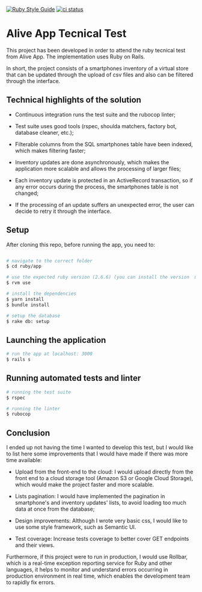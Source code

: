 [![Ruby Style Guide](https://img.shields.io/badge/code_style-rubocop-brightgreen.svg)](https://github.com/rubocop-hq/rubocop) <a href="https://github.com/luciandavila/hiring/actions?query=workflow%3Aci"><img alt="ci status" src="https://github.com/luciandavila/hiring/workflows/ci/badge.svg"></a>

# Alive App Tecnical Test

This project has been developed in order to attend the ruby tecnical test from Alive App. The implementation uses Ruby on Rails. 

In short, the project consists of a smartphones inventory of a virtual store that can be updated through the upload of csv files and also can be filtered through the interface.

## Technical highlights of the solution

* Continuous integration runs the test suite and the rubocop linter;

* Test suite uses good tools (rspec, shoulda matchers, factory bot, database cleaner, etc.);

* Filterable columns from the SQL smartphones table have been indexed, which makes filtering faster;

* Inventory updates are done asynchronously, which makes the application more scalable and allows the processing of larger files;

* Each inventory update is protected in an ActiveRecord transaction, so if any error occurs during the process, the smartphones table is not changed;

* If the processing of an update suffers an unexpected error, the user can decide to retry it through the interface.

## Setup

After cloning this repo, before running the app, you need to:
```bash

# navigate to the correct folder
$ cd ruby/app

# use the expected ruby ​​version (2.6.6) (you can install the version  manually if you want to)
$ rvm use

# install the dependencies
$ yarn install
$ bundle install

# setup the database
$ rake db: setup
```

## Launching the application

``` bash
# run the app at localhost: 3000
$ rails s
```

## Running automated tests and linter

``` bash
# running the test suite
$ rspec

# running the linter
$ rubocop
```

## Conclusion

I ended up not having the time I wanted to develop this test, but I would like to list here some improvements that I would have made if there was more time available:

* Upload from the front-end to the cloud: I would upload directly from the front end to a cloud storage tool (Amazon S3 or Google Cloud Storage), which would make the project faster and more scalable.

* Lists pagination: I would have implemented the pagination in smartphone's and inventory updates' lists, to avoid loading too much data at once from the database;

* Design improvements: Although I wrote very basic css, I would like to use some style framework, such as Semantic UI.

* Test coverage: Increase tests coverage to better cover GET endpoints and their views.

Furthermore, if this project were to run in production, I would use Rollbar, which is a real-time exception reporting service for Ruby and other languages, it helps to monitor and understand errors occurring in production environment in real time, which enables the development team to rapidly fix errors.
